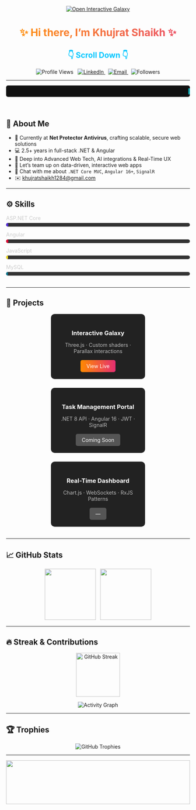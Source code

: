 <p align="center">
  <a href="https://khujrat17.github.io/khujrat17/interactive-galaxy.html" target="_blank" rel="noopener">
    <img alt="Open Interactive Galaxy" src="https://img.shields.io/badge/View%20Interactive%20Galaxy-Open-blue?style=for-the-badge&logo=three.js" />
  </a>
</p>

<!-- Animated Gradient Title -->
<h1 align="center">
  <span class="gradient-text">
    ✨ Hi there, I’m Khujrat Shaikh ✨
  </span>
</h1>
<h2 align="center" class="scroll-arrow">👇 Scroll Down 👇</h2>

<p align="center">
  <img src="https://komarev.com/ghpvc/?username=khujrat17&label=Profile%20Views&color=0e75b6&style=flat" alt="Profile Views" class="social-icon" />
  &nbsp;
  <a href="https://www.linkedin.com/in/khujrat-shaikh-8823a5203/" target="_blank">
    <img src="https://img.shields.io/badge/LinkedIn-Connect%20with%20Me-blue?style=flat&logo=linkedin" alt="LinkedIn" class="social-icon" />
  </a>
  &nbsp;
  <a href="mailto:khujratshaikh1284@gmail.com">
    <img src="https://img.shields.io/badge/Email-Contact%20Me-red?style=flat&logo=gmail" alt="Email" class="social-icon" />
  </a>
  &nbsp;
  <img src="https://img.shields.io/github/followers/khujrat17?label=Followers&style=flat&color=brightgreen" alt="Followers" class="social-icon" />
</p>

<hr />

<marquee behavior="scroll" direction="left" scrollamount="8" class="marquee">
  🚀 Open to new projects & collabs! Let’s build something epic together. 🌟
</marquee>

## 💫 About Me

- 🚀 Currently at **Net Protector Antivirus**, crafting scalable, secure web solutions  
- 💻 2.5+ years in full-stack .NET & Angular  
- 🌱 Deep into Advanced Web Tech, AI integrations & Real-Time UX  
- 🤝 Let’s team up on data-driven, interactive web apps  
- 💬 Chat with me about `.NET Core MVC`, `Angular 16+`, `SignalR`  
- ✉️ [khujratshaikh1284@gmail.com](mailto:khujratshaikh1284@gmail.com)

<hr />

## ⚙️ Skills

<div class="skills">
  <div class="skill">
    <span>ASP.NET Core</span>
    <div class="bar"><div class="fill aspnet" style="--target: 90%;"></div></div>
  </div>
  <div class="skill">
    <span>Angular</span>
    <div class="bar"><div class="fill angular" style="--target: 85%;"></div></div>
  </div>
  <div class="skill">
    <span>JavaScript</span>
    <div class="bar"><div class="fill js" style="--target: 80%;"></div></div>
  </div>
  <div class="skill">
    <span>MySQL</span>
    <div class="bar"><div class="fill mysql" style="--target: 75%;"></div></div>
  </div>
</div>

<hr />

## 🔭 Projects

<div class="projects">
  <div class="card">
    <h3>Interactive Galaxy</h3>
    <p>Three.js · Custom shaders · Parallax interactions</p>
    <a href="https://khujrat17.github.io/khujrat17/interactive-galaxy.html" class="btn">View Live</a>
  </div>
  <div class="card">
    <h3>Task Management Portal</h3>
    <p>.NET 8 API · Angular 16 · JWT · SignalR</p>
    <span class="btn coming">Coming Soon</span>
  </div>
  <div class="card">
    <h3>Real-Time Dashboard</h3>
    <p>Chart.js · WebSockets · RxJS Patterns</p>
    <span class="btn coming">—</span>
  </div>
</div>

<hr />

## 📈 GitHub Stats

<p align="center">
  <img src="https://github-readme-stats.vercel.app/api?username=khujrat17&theme=dark&show_icons=true&count_private=true&hide_border=true" height="140" />
  &nbsp;
  <img src="https://github-readme-stats.vercel.app/api/top-langs/?username=khujrat17&layout=compact&theme=dark&hide_border=true" height="140" />
</p>

<hr />

## 🔥 Streak & Contributions

<p align="center">
  <img src="https://streak-stats.demolab.com?user=khujrat17&theme=dark&hide_border=true" alt="GitHub Streak" height="120" />
</p>
<p align="center">
  <img src="https://github-readme-activity-graph.vercel.app/graph?username=khujrat17&theme=dark&hide_border=true" alt="Activity Graph" />
</p>

<hr />

## 🏆 Trophies

<p align="center">
  <img src="https://github-profile-trophy.vercel.app/?username=khujrat17&theme=dark&no-frame=true&row=1&margin-w=5" alt="GitHub Trophies" />
</p>

<hr />

<!-- Starry Footer -->
<p align="center">
  <img src="https://raw.githubusercontent.com/klaudiasiewert/Galaxy-Animation/main/stars.gif" width="100%" height="120" />
</p>

<style>
  /*–– Gradient Title ––*/
  .gradient-text {
    background: linear-gradient(90deg, #ff8a00, #e52e71, #9d50bb, #00c6ff);
    background-size: 400% 400%;
    -webkit-background-clip: text;
    color: transparent;
    animation: gradientMove 8s ease infinite;
    text-shadow: 0 0 20px rgba(255,255,255,0.3);
  }

  @keyframes gradientMove {
    0%   { background-position: 0% 50%; }
    50%  { background-position: 100% 50%; }
    100% { background-position: 0% 50%; }
  }

  /*–– Scroll Arrow ––*/
  .scroll-arrow {
    animation: bounce 1.8s infinite;
    margin-bottom: 1rem;
    color: #00c6ff;
  }

  @keyframes bounce {
    0%,100% { transform: translateY(0); }
    50%     { transform: translateY(-10px); }
  }

  /*–– Marquee ––*/
  .marquee {
    background: #111; 
    color: #0ef; 
    padding: 0.5em 0;
    font-weight: bold; 
    border-radius: 5px;
    margin-bottom: 2rem;
  }

  /*–– Social Icon Hover ––*/
  .social-icon {
    transition: transform 0.3s, filter 0.3s;
  }
  .social-icon:hover {
    transform: scale(1.2) rotate(10deg);
    filter: drop-shadow(0 0 10px #0ef);
  }

  /*–– Skills Bars ––*/
  .skills { max-width: 600px; margin: 0 auto 2rem; }
  .skill { margin: 0.8rem 0; }
  .skill span { display: block; margin-bottom: 0.3rem; color: #ccc; }
  .bar {
    background: #333; 
    border-radius: 10px; 
    overflow: hidden;
    height: 10px;
  }
  .fill {
    height: 100%; 
    width: 0; 
    border-radius: 10px;
    animation: fillBar 2s forwards;
  }
  .aspnet { background: #512BD4; }
  .angular { background: #DD0031; }
  .js      { background: #F7DF1E; }
  .mysql   { background: #00758F; }

  @keyframes fillBar {
    to { width: var(--target); }
  }

  /*–– Project Cards ––*/
  .projects {
    display: flex; 
    gap: 1.5rem; 
    flex-wrap: wrap;
    justify-content: center; 
    margin-bottom: 2rem;
  }
  .card {
    background: #222; 
    color: #fff; 
    padding: 1.2rem;
    border-radius: 10px; 
    width: 220px; 
    text-align: center;
    transition: transform 0.3s, box-shadow 0.3s;
  }
  .card:hover {
    transform: translateY(-8px);
    box-shadow: 0 8px 20px rgba(0,0,0,0.5);
  }
  .card h3 { margin-bottom: 0.6rem; }
  .card p  { margin-bottom: 1rem; color: #bbb; }
  .btn {
    display: inline-block; 
    background: linear-gradient(90deg,#ff8a00,#e52e71);
    color: #fff; 
    padding: 0.5rem 1rem; 
    border-radius: 5px;
    text-decoration: none; 
    transition: opacity 0.2s;
  }
  .btn:hover { opacity: 0.8; }
  .coming { background: #555; cursor: default; }
</style>
